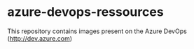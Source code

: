 # azure-devops-ressources
This repository contains images present on the Azure DevOps (http://dev.azure.com)
